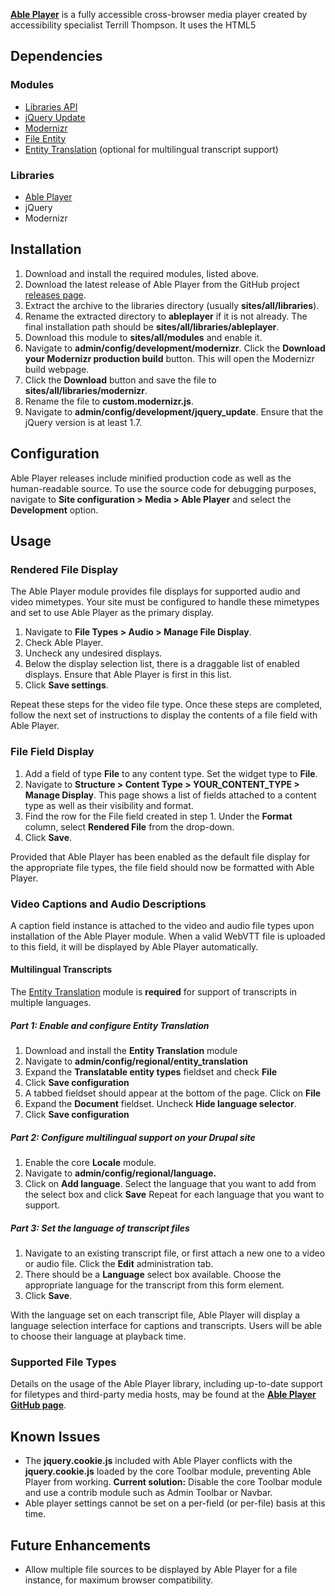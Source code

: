 **[Able Player](https://github.com/ableplayer/ableplayer)** is a fully accessible cross-browser media player created by accessibility specialist Terrill Thompson. It uses the HTML5 <audio> or <video> element for browsers that support them. The Able Player module integrates the jQuery Able Player plugin as a Drupal JavaScript library for use in other projects.

## Dependencies

### Modules

*   [Libraries API](https://www.drupal.org/project/libraries)
*   [jQuery Update](https://www.drupal.org/project/jquery_update)
*   [Modernizr](https://www.drupal.org/project/modernizr)
*   [File Entity](https://www.drupal.org/project/file_entity)
*   [Entity Translation](https://www.drupal.org/project/entity_translation) (optional for multilingual transcript support)

### Libraries

*   [Able Player](https://github.com/ableplayer/ableplayer)
*   jQuery
*   Modernizr

## Installation

1.  Download and install the required modules, listed above.
2.  Download the latest release of Able Player from the GitHub project [releases page](https://github.com/ableplayer/ableplayer/releases).
3.  Extract the archive to the libraries directory (usually **sites/all/libraries**).
4.  Rename the extracted directory to **ableplayer** if it is not already. The final installation path should be **sites/all/libraries/ableplayer**.
5.  Download this module to **sites/all/modules** and enable it.
6.  Navigate to **admin/config/development/modernizr**. Click the **Download your Modernizr production build** button. This will open the Modernizr build webpage.
7.  Click the **Download** button and save the file to **sites/all/libraries/modernizr**.
8.  Rename the file to **custom.modernizr.js**.
9.  Navigate to **admin/config/development/jquery_update**. Ensure that the jQuery version is at least 1.7.

## Configuration

Able Player releases include minified production code as well as the human-readable source. To use the source code for debugging purposes, navigate to **Site configuration > Media > Able Player** and select the **Development** option.

## Usage

### Rendered File Display

The Able Player module provides file displays for supported audio and video mimetypes. Your site must be configured to handle these mimetypes and set to use Able Player as the primary display.

1.  Navigate to **File Types > Audio > Manage File Display**.
2.  Check Able Player.
3.  Uncheck any undesired displays.
4.  Below the display selection list, there is a draggable list of enabled displays. Ensure that Able Player is first in this list.
5.  Click **Save settings**.

Repeat these steps for the video file type. Once these steps are completed, follow the next set of instructions to display the contents of a file field with Able Player.

### File Field Display

1.  Add a field of type **File** to any content type. Set the widget type to **File**.
2.  Navigate to **Structure > Content Type > YOUR_CONTENT_TYPE > Manage Display**. This page shows a list of fields attached to a content type as well as their visibility and format.
3.  Find the row for the File field created in step 1\. Under the **Format** column, select **Rendered File** from the drop-down.
4.  Click **Save**.

Provided that Able Player has been enabled as the default file display for the appropriate file types, the file field should now be formatted with Able Player.

### Video Captions and Audio Descriptions

A caption field instance is attached to the video and audio file types upon installation of the Able Player module. When a valid WebVTT file is uploaded to this field, it will be displayed by Able Player automatically.

#### Multilingual Transcripts

The [Entity Translation](https://drupal.org/project/entity_translation) module is **required** for support of transcripts in multiple languages.

##### Part 1: Enable and configure Entity Translation

1.  Download and install the **Entity Translation** module
2.  Navigate to **admin/config/regional/entity_translation**
3.  Expand the **Translatable entity types** fieldset and check **File**
4.  Click **Save configuration**
5.  A tabbed fieldset should appear at the bottom of the page. Click on **File**
6.  Expand the **Document** fieldset. Uncheck **Hide language selector**.
7.  Click **Save configuration**

##### Part 2: Configure multilingual support on your Drupal site

1.  Enable the core **Locale** module.
2.  Navigate to **admin/config/regional/language.**
3.  Click on **Add language**. Select the language that you want to add from the select box and click **Save** Repeat for each language that you want to support.

##### Part 3: Set the language of transcript files

1.  Navigate to an existing transcript file, or first attach a new one to a video or audio file. Click the **Edit** administration tab.
2.  There should be a **Language** select box available. Choose the appropriate language for the transcript from this form element.
3.  Click **Save**.

With the language set on each transcript file, Able Player will display a language selection interface for captions and transcripts. Users will be able to choose their language at playback time.

### Supported File Types

Details on the usage of the Able Player library, including up-to-date support for filetypes and third-party media hosts, may be found at the [**Able Player GitHub page**](https://github.com/ableplayer/ableplayer).

## Known Issues

*   The **jquery.cookie.js** included with Able Player conflicts with the **jquery.cookie.js** loaded by the core Toolbar module, preventing Able Player from working. **Current solution:** Disable the core Toolbar module and use a contrib module such as Admin Toolbar or Navbar.
*   Able player settings cannot be set on a per-field (or per-file) basis at this time.

## Future Enhancements

*   Allow multiple file sources to be displayed by Able Player for a file instance, for maximum browser compatibility.
